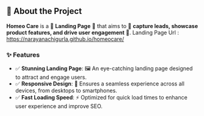 ## 📝 About the Project

**Homeo Care** is a 🌟 **Landing Page** 🌟 that aims to 🎯 **capture leads, showcase product features, and drive user engagement** 🎯. 
Landing Page Url : https://narayanachigurla.github.io/homeocare/

### ✨ Features

- ✅ **Stunning Landing Page**: 🖼️ An eye-catching landing page designed to attract and engage users.
- ✅ **Responsive Design**: 📱 Ensures a seamless experience across all devices, from desktops to smartphones.
- ✅ **Fast Loading Speed**: ⚡ Optimized for quick load times to enhance user experience and improve SEO.
